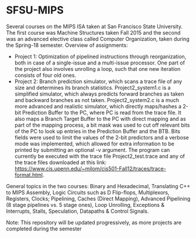 # SFSU-MIPS
Several courses on the MIPS ISA taken at San Francisco State University.
The first course was Machine Structures taken Fall 2015 and the second was an advanced elective class called Computer Organization, taken during the Spring-18 semester. 
Overview of assignments: 
- Project 1: Optimization of pipelined instructions through reorganization, both in case of a single-issue and a multi-issue processor. One part of the project also involves unrolling a loop, such that one new iteration consists of four old ones. 
- Project 2: Branch prediction simulator, which scans a trace file of any size and determines its branch statistics. Project2_system1.c is a simplified simulator, which always predicts forward branches as taken and backward branches as not taken. Project2_system2.c is a much more advanced and realistic simulator, which directly maps/hashes a 2-bit Prediction Buffer to the PC, where PC is read from the trace file. It also maps a Branch Target Buffer to the PC with direct mapping and as part of the mapping process, a bit mask was used to cut off relevant bits of the PC to look up entries in the Prediction Buffer and the BTB. Bits fields were used to limit the values of the 2-bit predictors and a verbose mode was implemented, which allowed for extra information to be printed by submitting an optional -v argument. The program can currently be executed with the trace file Project2_test.trace and any of the trace files downloaded at this link: https://www.cis.upenn.edu/~milom/cis501-Fall12/traces/trace-format.html. 

General topics in the two courses: Binary and Hexadecimal, Translating C++ to MIPS Assembly, Logic Circuits such as D Flip-flops, Multiplexors, Registers, Clocks; Pipelining, Caches (Direct Mapping), Advanced Pipelining (8 stage pipelines vs. 5 stage ones), Loop Unrolling, Exceptions & Interrupts, Stalls, Speculation, Datapaths & Control Signals. 

Note: This repository will be updated progressively, as more projects are completed during the semester 
